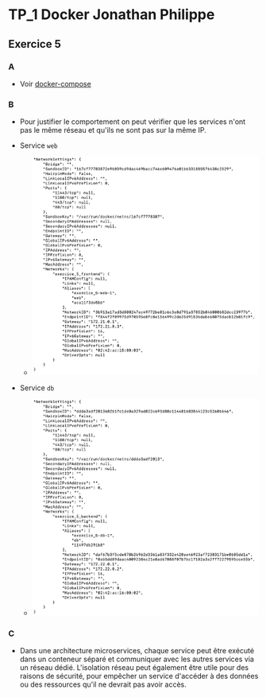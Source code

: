 # TP_1 Docker Jonathan Philippe

## Exercice 5

### A 
- Voir [docker-compose](./docker-compose.yml)

### B
- Pour justifier le comportement on peut vérifier que les services n'ont pas le même réseau et qu'ils ne sont pas sur la même IP.

- Service `web`
    - ![web](./img/web.png)
    
- Service `db`
    - ![db](./img/db.png) 

### C 
- Dans une architecture microservices, chaque service peut être exécuté dans un conteneur séparé et communiquer avec les autres services via un réseau dédié. L'isolation réseau peut également être utile pour des raisons de sécurité, pour empêcher un service d'accéder à des données ou des ressources qu'il ne devrait pas avoir accès.
